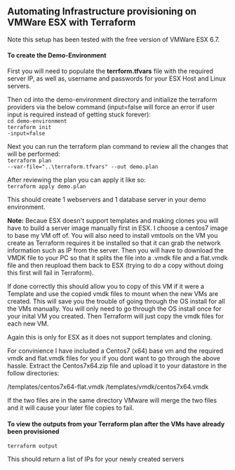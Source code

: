 ## Automating Infrastructure provisioning on VMWare ESX with Terraform

Note this setup has been tested with the free version of VMWare ESX 6.7.

#### To create the Demo-Environment
First you will need to populate the <strong>terrform.tfvars</strong> file with the required server IP, as well as, username and passwords for your ESX Host and Linux servers.

Then cd into the demo-environment directory and initialize the terraform providers via the below command (input=false will force an error if user input is required instead of getting stuck forever):<br />
<code>cd demo-environment</code><br />
<code>terraform init -input=false</code><br />

Next you can run the terraform plan command to review all the changes that will be performed:<br />
<code>terraform plan --var-file="..\terraform.tfvars" --out demo.plan</code>

After reviewing the plan you can apply it like so:<br />
<code>terraform apply demo.plan</code>

This should create 1 webservers and 1 database server in your demo environment.

<strong>Note:</strong> Becaue ESX doesn't support templates and making clones you will have to build a server image manually first in ESX. I choose a centos7 image to base my VM off of. You will also need to install vmtools on the VM you create as Terraform requires it be installed so that it can grab the network information such as IP from the server. Then you will have to download the VMDK file to your PC so that it splits the file into a .vmdk file and a flat.vmdk file and then reupload them back to ESX (trying to do a copy without doing this first will fail in Terraform).

If done correctly this should allow you to copy of this VM if it were a Template and use the copied vmdk files to mount when the new VMs are created. This will save you the trouble of going through the OS install for all the VMs manually. You will only need to go through the OS install once for your inital VM you created. Then Terraform will just copy the vmdk files for each new VM.

Again this is only for ESX as it does not support templates and cloning.

For convinience I have included a Centos7 (x64) base vm and the required vmdk and flat.vmdk files for you if you dont want to go through the above hassle. Extract the Centos7x64.zip file and upload it to your datastore in the follow directories:

/templates/centos7x64-flat.vmdk
/templates/vmdk/centos7x64.vmdk

If the two files are in the same directory VMware will merge the two files and it will cause your later file copies to fail.

#### To view the outputs from your Terraform plan after the VMs have already been provisioned
<code>terraform output</code>

This should return a list of IPs for your newly created servers